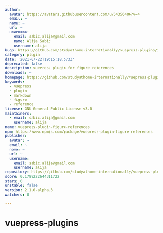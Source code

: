 ```yaml
---
author:
  avatar: https://avatars.githubusercontent.com/u/54356406?v=4
  email: ~
  name: ~
  url: ~
  username:
    email: sabic.alija@gmail.com
    name: Alija Sabic
    username: alija
bugs: https://github.com/studyathome-internationally/vuepress-plugins/issues
category: plugin
date: '2021-07-22T19:15:18.573Z'
deprecated: false
description: VuePress plugin for figure references
downloads: ~
homepage: https://github.com/studyathome-internationally/vuepress-plugins#readme
keywords:
  - vuepress
  - plugin
  - markdown
  - figure
  - reference
license: GNU General Public License v3.0
maintainers:
  - email: sabic.alija@gmail.com
    username: alija
name: vuepress-plugin-figure-references
npm: https://www.npmjs.com/package/vuepress-plugin-figure-references
publisher:
  avatar: ~
  email: ~
  name: ~
  url: ~
  username:
    email: sabic.alija@gmail.com
    username: alija
repository: https://github.com/studyathome-internationally/vuepress-plugins
score: 0.1789222644311722
stars: 0
unstable: false
version: 2.1.0-alpha.3
watchers: 0

---
```


# vuepress-plugins